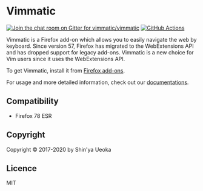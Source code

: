 # Vimmatic

[![Join the chat room on Gitter for vimmatic/vimmatic](https://badges.gitter.im/Join%20Chat.svg)](https://gitter.im/vimmatic/vimmatic)
[![GitHub Actions](https://github.com/ueokande/vimmatic/workflows/Build/badge.svg)](https://github.com/ueokande/vimmatic/actions?query=workflow%3ABuild)

Vimmatic is a Firefox add-on which allows you to easily navigate the web by
keyboard. Since version 57, Firefox has migrated to the WebExtensions API and
has dropped support for legacy add-ons. Vimmatic is a new choice for Vim users
since it uses the WebExtensions API.

To get Vimmatic, install it from [Firefox add-ons][AMO].

For usage and more detailed information, check out our [documentations][documentations].

## Compatibility

- Firefox 78 ESR

## Copyright

Copyright © 2017-2020 by Shin'ya Ueoka

## Licence

MIT

[AMO]: https://addons.mozilla.org/en-US/firefox/addon/vimmatic/
[documentations]: https://ueokande.github.io/vimmatic/
